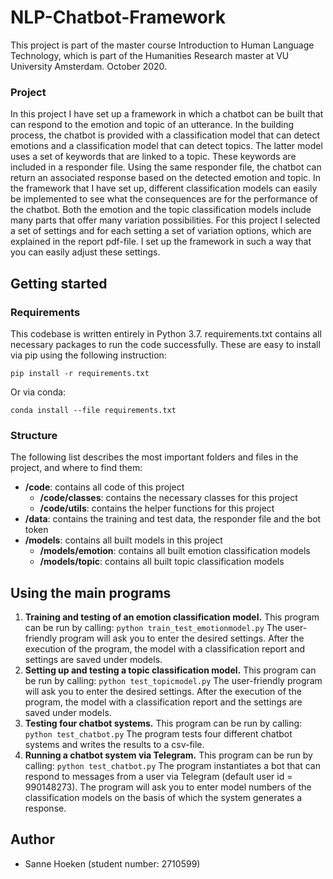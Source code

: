 # NLP-Chatbot-Framework

This project is part of the master course Introduction to Human Language Technology, which is part of the Humanities Research master at VU University Amsterdam.
October 2020.

### Project

In this project I have set up a framework in which a chatbot can be built that can respond to the emotion and topic of an utterance. In the building process, the chatbot is provided with a classification model that can detect emotions and a classification model that can detect topics. The latter model uses a set of keywords that are linked to a topic. These keywords are included in a responder file. Using the same responder file, the chatbot can return an associated response based on the detected emotion and topic. In the framework that I have set up, different classification models can easily be implemented to see what the consequences are for the performance of the chatbot. Both the emotion and the topic classification models include many parts that offer many variation possibilities. For this project I selected a set of settings and for each setting a set of variation options, which are explained in the report pdf-file. I set up the framework in such a way that you can easily adjust these settings. 

## Getting started

### Requirements

This codebase is written entirely in Python 3.7. requirements.txt contains all necessary packages to run the code successfully. These are easy to install via pip using the following instruction:

```
pip install -r requirements.txt
```

Or via conda:

```
conda install --file requirements.txt
```

### Structure

The following list describes the most important folders and files in the project, and where to find them:

- **/code**: contains all code of this project
  - **/code/classes**: contains the necessary classes for this project
  - **/code/utils**: contains the helper functions for this project
- **/data**: contains the training and test data, the responder file and the bot token
- **/models**: contains all built models in this project
  - **/models/emotion**: contains all built emotion classification models
  - **/models/topic**: contains all built topic classification models

## Using the main programs

1. **Training and testing of an emotion classification model.**
  This program can be run by calling:
  ``
  python train_test_emotionmodel.py
  ``
  The user-friendly program will ask you to enter the desired settings. After the execution of the program, the model with a classification report and settings are saved under models.
2. **Setting up and testing a topic classification model.**
  This program can be run by calling:
  ``
  python test_topicmodel.py
  ``
  The user-friendly program will ask you to enter the desired settings. After the execution of the program, the model with a classification report and the settings are saved under models.
3. **Testing four chatbot systems.**
  This program can be run by calling:
  ``
  python test_chatbot.py
  ``
  The program tests four different chatbot systems and writes the results to a csv-file.
4. **Running a chatbot system via Telegram.**
  This program can be run by calling:
  ``
  python test_chatbot.py
  ``
  The program instantiates a bot that can respond to messages from a user via Telegram (default user id = 990148273). The program will ask you to enter model numbers of the classification models on the basis of which the system generates a response.

## Author
- Sanne Hoeken (student number: 2710599)
